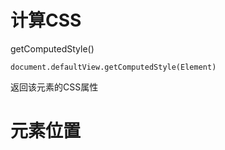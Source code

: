# 计算CSS
getComputedStyle()
```
document.defaultView.getComputedStyle(Element)
```
返回该元素的CSS属性

# 元素位置
